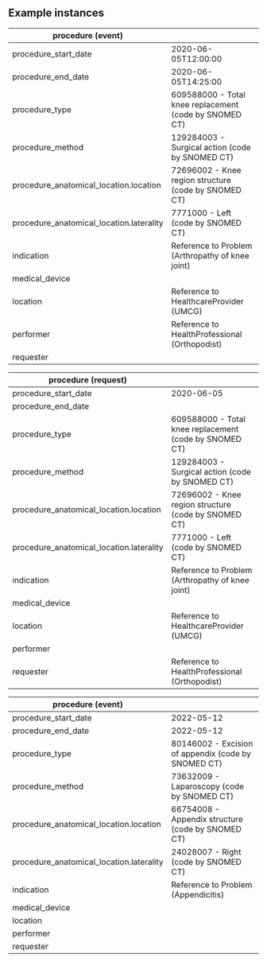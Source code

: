 ## Example instances
| procedure  (event)                        |                   |
|-------------------------------------------|-------------------|
| procedure_start_date                      | 2020-06-05T12:00:00        |     	                  
| procedure_end_date                        | 2020-06-05T14:25:00                  |
| procedure_type	                        | 609588000 - Total knee replacement (code by SNOMED CT) |
| procedure_method	                        | 129284003 - Surgical action (code by SNOMED CT)        |
| procedure_anatomical_location.location	| 72696002 - Knee region structure (code by SNOMED CT)   |
| procedure_anatomical_location.laterality	| 7771000 - Left (code by SNOMED CT)                     |
| indication          	                    | Reference to Problem (Arthropathy of knee joint)    |        
| medical_device                            |                   |
| location	                                | Reference to HealthcareProvider (UMCG)              |
| performer	                                | Reference to HealthProfessional (Orthopodist)       |
| requester	                                |                   |

| procedure  (request)                      |                   |
|-------------------------------------------|-------------------|
| procedure_start_date                      | 2020-06-05          |     	                  
| procedure_end_date                        |                   |
| procedure_type	                        | 609588000 - Total knee replacement (code by SNOMED CT) |
| procedure_method	                        | 129284003 - Surgical action (code by SNOMED CT)        |
| procedure_anatomical_location.location	| 72696002 - Knee region structure (code by SNOMED CT)   |
| procedure_anatomical_location.laterality	| 7771000 - Left (code by SNOMED CT)                     |
| indication          	                    | Reference to Problem (Arthropathy of knee joint)    |        
| medical_device                            |                   |
| location	                                | Reference to HealthcareProvider (UMCG)              |
| performer	                                |        |
| requester	                                | Reference to HealthProfessional (Orthopodist)       |

| procedure  (event)                        |                   |
|-------------------------------------------|-------------------|
| procedure_start_date                      | 2022-05-12        |     	                  
| procedure_end_date                        | 2022-05-12        |
| procedure_type	                        | 80146002 - Excision of appendix (code by SNOMED CT) |
| procedure_method	                        | 73632009 - Laparoscopy (code by SNOMED CT)          |
| procedure_anatomical_location.location	| 66754008 - Appendix structure (code by SNOMED CT)   |
| procedure_anatomical_location.laterality	| 24028007 - Right (code by SNOMED CT)                |
| indication          	                    | Reference to Problem (Appendicitis)|        
| medical_device                            |                   |
| location	                                |                   |
| performer	                                |                   |
| requester	                                |                   |

